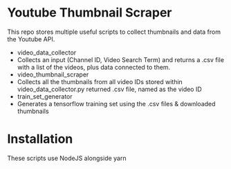 # Youtube Thumbnail Scraper
This repo stores multiple useful scripts to collect thumbnails and data from the Youtube API.
- video_data_collector
 - Collects an input (Channel ID, Video Search Term) and returns a .csv file with a list of the videos, plus data connected to them.
- video_thumbnail_scraper
 - Collects all the thumbnails from all video IDs stored within video_data_collector.py returned .csv file, named as the video ID
- train_set_generator
 - Generates a tensorflow training set using the .csv files & downloaded thumbnails

# Installation
These scripts use NodeJS alongside yarn